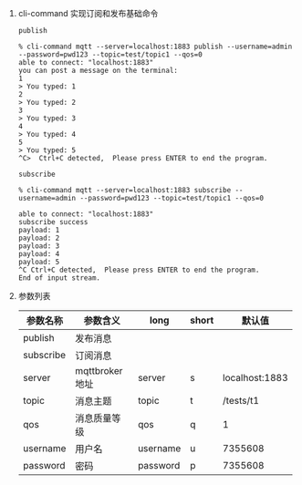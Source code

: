 1. cli-command 实现订阅和发布基础命令


    `publish`

    ```console
    % cli-command mqtt --server=localhost:1883 publish --username=admin --password=pwd123 --topic=test/topic1 --qos=0
    able to connect: "localhost:1883"
    you can post a message on the terminal:
    1
    > You typed: 1
    2
    > You typed: 2
    3
    > You typed: 3
    4
    > You typed: 4
    5
    > You typed: 5
    ^C>  Ctrl+C detected,  Please press ENTER to end the program.
    ```

    `subscribe`

    ```console
    % cli-command mqtt --server=localhost:1883 subscribe --username=admin --password=pwd123 --topic=test/topic1 --qos=0

    able to connect: "localhost:1883"
    subscribe success
    payload: 1
    payload: 2
    payload: 3
    payload: 4
    payload: 5
    ^C Ctrl+C detected,  Please press ENTER to end the program.
    End of input stream.
    ```

2. 参数列表

    | 参数名称        | 参数含义           |  long           | short          | 默认值          |
    |----------------|------------------|-----------------|-----------------|----------------|
    | publish        | 发布消息          |                  |                |                |
    | subscribe      | 订阅消息          |                  |                |                |
    | server         | mqttbroker地址   | server           | s              | localhost:1883 |
    | topic          | 消息主题          | topic            | t              | /tests/t1      |
    | qos            | 消息质量等级       | qos              | q              | 1              |
    | username       | 用户名            | username         | u              | 7355608        |
    | password       | 密码              | password         | p              | 7355608        |
